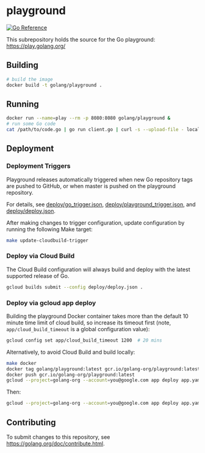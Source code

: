 # playground

[![Go Reference](https://pkg.go.dev/badge/golang.org/x/playground.svg)](https://pkg.go.dev/golang.org/x/playground)

This subrepository holds the source for the Go playground:
https://play.golang.org/

## Building

```bash
# build the image
docker build -t golang/playground .
```

## Running

```bash
docker run --name=play --rm -p 8080:8080 golang/playground &
# run some Go code
cat /path/to/code.go | go run client.go | curl -s --upload-file - localhost:8080/compile
```

## Deployment

### Deployment Triggers

Playground releases automatically triggered when new Go repository tags are pushed to GitHub, or when master is pushed
on the playground repository.

For details, see [deploy/go_trigger.json](deploy/go_trigger.json),
[deploy/playground_trigger.json](deploy/playground_trigger.json),
and [deploy/deploy.json](deploy/deploy.json).

After making changes to trigger configuration, update configuration by running the following Make target:

```bash
make update-cloudbuild-trigger
```

### Deploy via Cloud Build

The Cloud Build configuration will always build and deploy with the latest supported release of Go.

```bash
gcloud builds submit --config deploy/deploy.json .
```

### Deploy via gcloud app deploy

Building the playground Docker container takes more than the default 10 minute time limit of cloud build, so increase
its timeout first (note, `app/cloud_build_timeout` is a global configuration value):

```bash
gcloud config set app/cloud_build_timeout 1200  # 20 mins
```

Alternatively, to avoid Cloud Build and build locally:

```bash
make docker
docker tag golang/playground:latest gcr.io/golang-org/playground:latest
docker push gcr.io/golang-org/playground:latest
gcloud --project=golang-org --account=you@google.com app deploy app.yaml --image-url=gcr.io/golang-org/playground:latest
```

Then:

```bash
gcloud --project=golang-org --account=you@google.com app deploy app.yaml
```

## Contributing

To submit changes to this repository, see
https://golang.org/doc/contribute.html.

